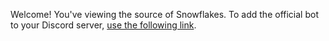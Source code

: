 Welcome! You've viewing the source of Snowflakes.
To add the official bot to your Discord server, [use the following link](https://snowflakes.froggy.wtf).